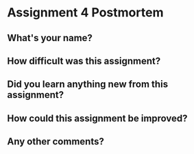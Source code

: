 # Assignment 4 Postmortem

## What's your name?



## How difficult was this assignment?



## Did you learn anything new from this assignment?



## How could this assignment be improved?



## Any other comments?